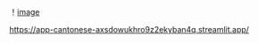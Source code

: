 
！[image](https://github.com/justinksw/streamlit-cantonese/blob/main/demo.png)

https://app-cantonese-axsdowukhro9z2ekyban4q.streamlit.app/